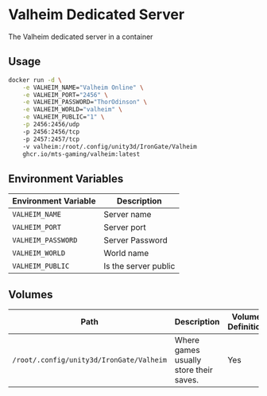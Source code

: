 # Valheim Dedicated Server
The Valheim dedicated server in a container

## Usage

```bash
docker run -d \
    -e VALHEIM_NAME="Valheim Online" \
    -e VALHEIM_PORT="2456" \
    -e VALHEIM_PASSWORD="ThorOdinson" \
    -e VALHEIM_WORLD="valheim" \
    -e VALHEIM_PUBLIC="1" \
    -p 2456:2456/udp
    -p 2456:2456/tcp
    -p 2457:2457/tcp
    -v valheim:/root/.config/unity3d/IronGate/Valheim
    ghcr.io/mts-gaming/valheim:latest
```

## Environment Variables

| Environment Variable | Description          |
|----------------------|----------------------|
| `VALHEIM_NAME`       | Server name          |
| `VALHEIM_PORT`       | Server port          |
| `VALHEIM_PASSWORD`   | Server Password      |
| `VALHEIM_WORLD`      | World name           |
| `VALHEIM_PUBLIC`     | Is the server public |

## Volumes

| Path                                     | Description                                                                         | Volume Definition |
|------------------------------------------|-------------------------------------------------------------------------------------|-------------------|
| `/root/.config/unity3d/IronGate/Valheim` | Where games usually store their saves.                                              | Yes               |
